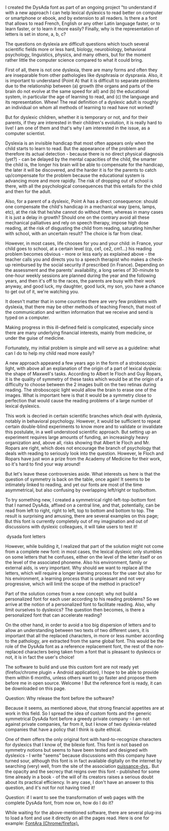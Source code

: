 
I created the DysAda font as part of an
ongoing project "to understand if with a new approach I can help
lexical dyslexics to read better on computer or
smartphone or ebook, and by extension to all
readers. Is there a a font that allows to read French, English or any
other Latin language faster, or to learn faster, or to learn it more
easily? Finally, why is the representation of letters is set in stone,
a, b, c?

The questions on dyslexia are difficult questions which touch several
scientific fields more or less hard, biology, neurobiology, behavioral
psychology, linguistics, physics, and many others, but for the moment
rather little the computer science compared to what it could bring.

First of all, there is not one dyslexia, there are many forms and
often they are inseparable from other pathologies like dysphrasia or
dyspraxia. Also, it is important to understand (Point A) that it is
difficult to separate problems due to the relationship between (a)
growth (the organs and parts of the brain do not evolve at the same
speed for all) and (b) the educational system, in particular the age
of learning to read, and (c) the language and its
representation. Whew! The real definition of a dyslexic adult is
roughly an individual on whom all methods of learning to read have not
worked!

But for dyslexic children, whether it is temporary or not, and for
their parents, if they are interested in their children's evolution,
it is really hard to live! I am one of them and that's why I am
interested in the issue, as a computer scientist.

 Dyslexia is an invisible handicap that most often appears only
when the child starts to learn to read. But the appearance of the
problem and therefore its actual detection - because there is no
direct physical diagnosis (yet?) - can be delayed by the mental
capacities of the child, the smarter the child is, the longer his
brain will be able to compensate for the handicap, the later it will
be discovered, and the harder it is for the parents to catch
up/compensate for the problem because the educational system is
advancing more and more rapidly. The risk of dropping out of school is
there, with all the psychological consequences that this entails for
the child and then for the adult. 

 Also, for a parent of a dyslexic, Point A has a direct consequence:
should one compensate the child's handicap in a mechanical way (pens,
lamps, etc), at the risk that he/she cannot do without them, whereas
in many cases it is just a delay in growth? Should one on the contrary
avoid all these mechanical palliatives and rely on speech therapy,
impose high dose reading, at the risk of disgusting the child from
reading, saturating him/her with school, with an uncertain result? The
choice is far from clear.

However, in most cases, life chooses for you and your child: in
France, your child goes to school, at a certain level (cp, ce1, ce2,
cm1...) his reading problem becomes obvious - more or less early as
explained above - the teacher calls you and directs you to a speech
therapist who makes a check-up reimbursed by the social security if
prescribed (in France). Depending on the assessment and the parents'
availability, a long series of 30-minute to one-hour weekly sessions
are planned during the year and the following years, and then it's off
to the races, the parents are busy with their work anyway, and good
luck, my daughter, good luck, my son, you have a chance to get out of
it, we're watching you.

It doesn't matter that in some countries there are very few problems
with dyslexia, that there may be other methods of teaching French,
that most of the communication and written information that we receive
and send is typed on a computer. 

Making progress in this ill-defined field is complicated, especially
since there are many underlying financial interests, mainly from
medicine, or under the guise of medicine. 

Fortunately, my initial problem is simple and will serve as a
guideline: what can I do to help my child read more easily? 

A new approach appeared a few years ago in the form of a stroboscopic
light, with above all an explanation of the origin of a part of
lexical dyslexia: the shape of Maxwell's tasks. According to Albert le
Floch and Guy Ropars, it is the quality of symmetry of these tasks
which would be at the origin of a difficulty to choose between the 2
images built on the two retinas during reading. The stroboscopic light
would allow the brain to erase one of the images. What is important
here is that it would be a symmetry close to perfection that would
cause the reading problems of a large number of lexical dyslexics.

This work is decried in certain scientific branches which deal with
dyslexia, notably in behavioral psychology. However, it would be
sufficient to repeat certain double-blind experiments to know more and
to validate or invalidate this postulate, in a well understood
scientific approach. But setting up an experiment requires large
amounts of funding, an increasingly heavy organization and, above all,
risks showing that Albert le Floch and Mr. Ropars are right, which
does not encourage the branch of psychology that deals with reading to
seriously look into the question. However, le Floch and Ropars have
just won a prize from the Academy of Medicine for their work, so it's
hard to find your way around!

But let's leave these controversies aside. What interests us here is
that the question of symmetry is back on the table, once again! It
seems to be intimately linked to reading, and yet our fonts are most
of the time asymmetrical, but also confusing by overlapping left/right
or top/bottom.

To try something new, I created a symmetrical right-left-top-bottom
font that I named DysAda, affixed on a central line, and that,
potentially, can be read from left to right, right to left, top to
bottom and bottom to top. The result is surprising and amusing, there
are several examples on this page; But this font is currently
completely out of my imagination and out of discussions with dyslexic
colleagues, it will take users to test it!

<img href="https://github.com/mathieuraffinot/dysada-font/blob/main/IMG/dysada-full.png"> dysada font letters </img> 

However, while building it, I realized that part of the solution might
not come from a complete new font: in most cases, the lexical dyslexic
only stumbles on some letters that he confuses, either on the level of
the letter itself or on the level of the associated phoneme. Also his
environment, family or external aids, is very important. Why should we
want to replace all the letters, which will require a longer learning
process for the user but also for his environment, a learning process
that is unpleasant and not very progressive, which will limit the
scope of the method in practice?

Part of the solution comes from a new concept: why not build a
personalized font for each user according to his reading problems? So
we arrive at the notion of a personalized font to facilitate
reading. Also, why limit ourselves to dyslexics? The question then
becomes, is there a personalized font that can accelerate reading?

On the other hand, in order to avoid a too big dispersion of letters
and to allow an understanding between two texts of two different
users, it is important that all the replaced characters, in more or
less number according to the pathology, are extracted from the same
global font. This would be the role of the DysAda font as a reference
replacement font, the rest of the non-replaced characters being taken
from a font that is pleasant to dyslexics or not, it is in fact the
user's choice!

The software to build and use this custom font are not ready yet
(firefox/chrome plugin + Android application), I hope to be able to
provide them within 6 months, unless others want to go faster and
propose them before me in open source. Welcome ! But the reference
font is ready, it can be downloaded on this page.

Question: Why release the font before the software?

Because it seems, as mentioned above, that strong financial appetites
are at work in this field. So I spread the idea of custom fonts and
the generic symmetrical DysAda font before a greedy private company -
I am not against private companies, far from it, but I know of two
dyslexia-related companies that have a policy that I think is quite
ethical.

One of them offers the only original font with hard-to-recognize
characters for dyslexics that I know of, the bilexie font. This font
is not based on symmetry notions but seems to have been tested and
designed with dyslexics - I write "seems" because discussions with this
company have turned sour, although this font is in fact available
digitally on the internet by searching (very) well, from the site of
the association <a href="https://www.puissancedys.org/"> puissance-dys </a>. But the opacity and the secrecy that
reigns over this font - published for some time already in a book - of
the will of its creators raises a serious doubt about its practical
efficiency. In any case, I don't have an answer to this question, and
it's not for not having tried it!

Question: if I want to see the transformation of web pages with the
complete DysAda font, from now on, how do I do it?

While waiting for the above-mentioned software, there are several
plug-ins to load a font and use it directly on all the pages
read. Here is one for example: <a href="https://chrome.google.com/webstore/detail/fontara/dcjdhicepiklefpimapdkbaeoocniemc"> FontAra (Chrome/firefox).</a>
